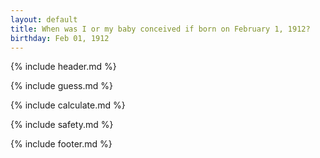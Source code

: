 ```yaml
---
layout: default
title: When was I or my baby conceived if born on February 1, 1912?
birthday: Feb 01, 1912
---
```


{% include header.md %}

{% include guess.md %}

{% include calculate.md %}

{% include safety.md %}

{% include footer.md %}



